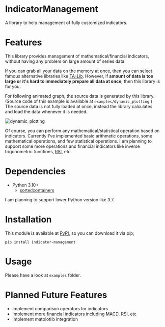 # IndicatorManagement

A library to help management of fully customized indicators.

# Features

This library provides management of mathematical/financial indicators, without having any problem on large amount of series data.

If you can grab all your data on the memory at once, then you can select famous alternative libraries like [TA-Lib](https://github.com/mrjbq7/ta-lib).
However, if **amount of data is too large or it's hard to immediately prepare all data at once**, then this library is for you.

For following animated graph, the source data is generated by this library.
(Source code of this example is available at `examples/dynamic_plotting`.)
The source data is not fully loaded at once, instead the library calculates and load the data whenever it is needed.

![dynamic_plotting](https://i.imgur.com/FP4HHdR.gif)

Of course, you can perform any mathematical/statistical operation based on indicators.
Currently I've implemented basic arithmetic operations, some mathematical operations, and few statistical operations.
I am planning to support some more operations and financial indicators like inverse trigonometric functions, [RSI](https://www.investopedia.com/terms/r/rsi.asp), etc.

# Dependencies

- Python 3.10+
    - [sortedcontainers](https://github.com/grantjenks/python-sortedcontainers)

I am planning to support lower Python version like 3.7.

# Installation

This module is available at [PyPI](https://pypi.org/project/indicator-management/), so you can download it via pip;

```
pip install indicator-management
```

# Usage

Please have a look at `examples` folder.

# Planned Future Features

- Implement comparison operators for indicators
- Implement more financial indicators including MACD, RSI, etc
- Implement matplotlib integration
